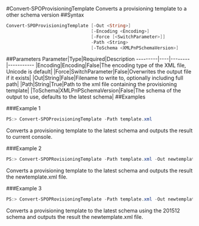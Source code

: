 #Convert-SPOProvisioningTemplate
Converts a provisioning template to a other schema version
##Syntax
```powershell
Convert-SPOProvisioningTemplate [-Out <String>]
                                [-Encoding <Encoding>]
                                [-Force [<SwitchParameter>]]
                                -Path <String>
                                [-ToSchema <XMLPnPSchemaVersion>]
```


##Parameters
Parameter|Type|Required|Description
---------|----|--------|-----------
|Encoding|Encoding|False|The encoding type of the XML file, Unicode is default|
|Force|SwitchParameter|False|Overwrites the output file if it exists|
|Out|String|False|Filename to write to, optionally including full path|
|Path|String|True|Path to the xml file containing the provisioning template|
|ToSchema|XMLPnPSchemaVersion|False|The schema of the output to use, defaults to the latest schema|
##Examples

###Example 1
```powershell
PS:> Convert-SPOProvisioningTemplate -Path template.xml
```
Converts a provisioning template to the latest schema and outputs the result to current console.

###Example 2
```powershell
PS:> Convert-SPOPRovisioningTemplate -Path template.xml -Out newtemplate.xml
```
Converts a provisioning template to the latest schema and outputs the result the newtemplate.xml file.

###Example 3
```powershell
PS:> Convert-SPOPRovisioningTemplate -Path template.xml -Out newtemplate.xml -ToSchema V201512
```
Converts a provisioning template to the latest schema using the 201512 schema and outputs the result the newtemplate.xml file.
